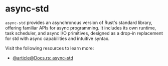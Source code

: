# async-std

`async-std` provides an asynchronous version of Rust's standard library, offering familiar APIs for async programming. It includes its own runtime, task scheduler, and async I/O primitives, designed as a drop-in replacement for std with async capabilities and intuitive syntax.

Visit the following resources to learn more:

- [@article@Docs.rs: async-std](https://docs.rs/async-std/latest/async_std/)
